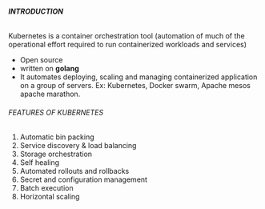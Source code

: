 ###### __INTRODUCTION__ ######
Kubernetes is a container orchestration tool (automation of much of the operational effort required to run containerized workloads and services)  
  - Open source  
  - written on **golang**  
  - It automates deploying, scaling and managing containerized application on a group of servers.
    Ex: Kubernetes, Docker swarm, Apache mesos apache marathon.

###### FEATURES OF KUBERNETES ######
  1.  Automatic bin packing  
  2.  Service discovery & load balancing
  3.  Storage orchestration  
  4.  Self healing
  5.  Automated rollouts and rollbacks  
  6.  Secret and configuration management
  7.  Batch execution
  8.  Horizontal scaling  
